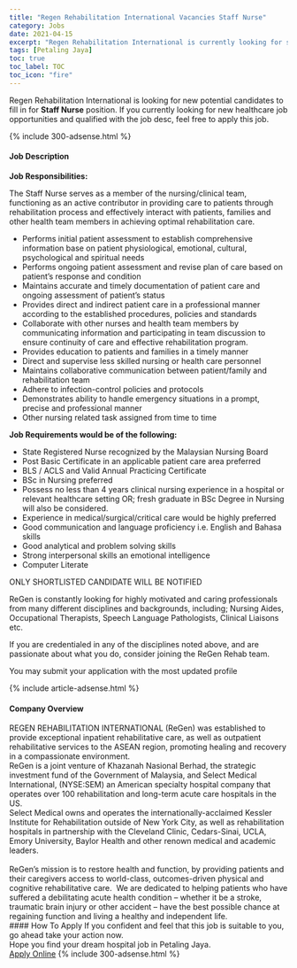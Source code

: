 ```yaml
---
title: "Regen Rehabilitation International Vacancies Staff Nurse" 
category: Jobs 
date: 2021-04-15 
excerpt: "Regen Rehabilitation International is currently looking for suitable person to fill in the Staff Nurse which positioned at Petaling Jaya" 
tags: [Petaling Jaya] 
toc: true 
toc_label: TOC 
toc_icon: "fire" 
--- 
```


<p>Regen Rehabilitation International is looking for new potential candidates to fill in for <b>Staff Nurse</b> position. If you currently looking for new healthcare job opportunities and qualified with the job desc, feel free to apply this job.
</p>{% include 300-adsense.html %} 
<div><div><h4>Job Description</h4></div><div><div><span><div><p><strong>Job Responsibilities:</strong></p><p>The Staff Nurse serves as a member of the nursing/clinical team, functioning as an active contributor in providing care to patients through rehabilitation process and effectively interact with patients, families and other health team members in achieving optimal rehabilitation care.</p><ul><li>Performs initial patient assessment to establish comprehensive information base on patient physiological, emotional, cultural, psychological and spiritual needs</li><li>Performs ongoing patient assessment and revise plan of care based on patient&#8217;s response and condition&#160;</li><li>Maintains accurate and timely documentation of patient care and ongoing assessment of patient&#8217;s status</li><li>Provides direct and indirect patient care in a professional manner according to the established procedures, policies and standards</li><li>Collaborate with other nurses and health team members by communicating information and participating in team discussion to ensure continuity of care and effective rehabilitation program.</li><li>Provides education to patients and families in a timely manner</li><li>Direct and supervise less skilled nursing or health care personnel</li><li>Maintains collaborative communication between patient/family and rehabilitation team</li><li>Adhere to infection-control policies and protocols</li><li>Demonstrates ability to handle emergency situations in a prompt, precise and professional manner</li><li>Other nursing related task assigned from time to time</li></ul><p><strong>Job Requirements would be of the following:</strong></p><ul><li>State Registered Nurse recognized by the Malaysian Nursing Board</li><li>Post Basic Certificate in an applicable patient care area preferred</li><li>BLS / ACLS and Valid Annual Practicing Certificate</li><li>BSc in Nursing preferred</li><li>Possess no less than 4 years clinical nursing experience in a hospital or relevant healthcare setting OR; fresh graduate in BSc Degree in Nursing will also be considered.</li><li>Experience in medical/surgical/critical care would be highly preferred</li><li>Good communication and language proficiency i.e. English and Bahasa skills</li><li>Good analytical and problem solving skills</li><li>Strong interpersonal skills an emotional intelligence</li><li>Computer Literate</li></ul><p>ONLY SHORTLISTED CANDIDATE WILL BE NOTIFIED</p><p>ReGen is constantly looking for highly motivated and caring professionals from many different disciplines and backgrounds, including; Nursing Aides, Occupational Therapists,&#160;Speech Language Pathologists, Clinical Liaisons etc.</p><p>If you are credentialed in any of the disciplines noted above, and are passionate about what you do, consider joining the ReGen Rehab team.</p><p>You may submit your application with the most updated profile</p></div></span></div></div></div> 
{% include article-adsense.html %} 
<div><div><h4>Company Overview</h4></div><div><div><span><div><div>REGEN REHABILITATION INTERNATIONAL (ReGen) was established to provide exceptional inpatient rehabilitative care, as well as outpatient rehabilitative services to the ASEAN region, promoting healing and recovery in a compassionate environment.</div>
<div>ReGen is a joint venture of Khazanah Nasional Berhad, the strategic investment fund of the Government of Malaysia, and Select Medical International, (NYSE:SEM) an American specialty hospital company that operates over 100 rehabilitation and long-term acute care hospitals in the US.</div>
<div>Select Medical owns and operates the internationally-acclaimed Kessler Institute for Rehabilitation outside of New York City, as well as rehabilitation hospitals in partnership with the Cleveland Clinic, Cedars-Sinai, UCLA, Emory University, Baylor Health and other renown medical and academic leaders.<br>
&#160;</div>
<div>ReGen&#8217;s mission is to restore health and function, by providing patients and their caregivers access to world-class, outcomes-driven physical and cognitive rehabilitative care.&#160; We are dedicated to helping patients who have suffered a debilitating acute health condition &#8211; whether it be a stroke, traumatic brain injury or other accident &#8211; have the best possible chance at regaining function and living a healthy and independent life.</div></div></span></div></div></div> 
#### How To Apply 
If you confident and feel that this job is suitable to you, go ahead take your action now. <br/> 
Hope you find your dream hospital job in Petaling Jaya. <br/> 
<a href="https://www.jobstreet.com.my/en/job/staff-nurse-4536775?jobId=jobstreet-my-job-4536775" class="btn btn--warning" target="_blank" rel="nofollow noopenner">Apply Online</a> 
{% include 300-adsense.html %} 